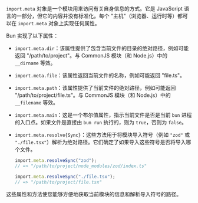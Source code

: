`import.meta` 对象是一个模块用来访问有关自身信息的方式。它是 JavaScript 语言的一部分，但它的内容并没有标准化。每个 "主机"（浏览器、运行时等）都可以在 `import.meta` 对象上实现任何属性。

Bun 实现了以下属性：

- `import.meta.dir`：该属性提供了包含当前文件的目录的绝对路径，例如可能返回 "/path/to/project"。与 CommonJS 模块（和 Node.js）中的 `__dirname` 等效。

- `import.meta.file`：该属性返回当前文件的名称，例如可能返回 "file.ts"。

- `import.meta.path`：该属性提供了当前文件的绝对路径，例如可能返回 "/path/to/project/file.ts"。与 CommonJS 模块（和 Node.js）中的 `__filename` 等效。

- `import.meta.main`：这是一个布尔值属性，指示当前文件是否是当前 `bun` 进程的入口点。如果文件是直接由 `bun run` 执行的，则为 `true`，否则为 `false`。

- `import.meta.resolve{Sync}`：这些方法用于将模块导入符号（例如 `"zod"` 或 `"./file.tsx"`）解析为绝对路径。它们确定了如果导入这些符号是否将导入哪个文件。

  ```ts
  import.meta.resolveSync("zod");
  // => "/path/to/project/node_modules/zod/index.ts"

  import.meta.resolveSync("./file.tsx");
  // => "/path/to/project/file.tsx"
  ```

这些属性和方法使您能够方便地获取当前模块的信息和解析导入符号的路径。
